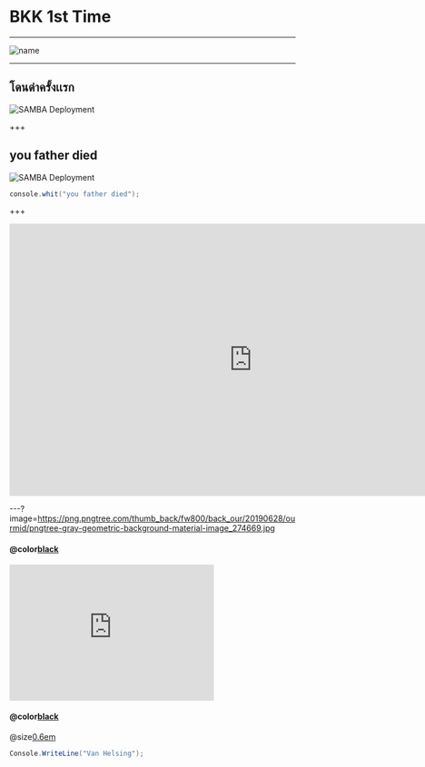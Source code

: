 # BKK 1st Time #
---
![name](https://scontent.fkkc2-1.fna.fbcdn.net/v/t1.15752-9/78326865_601446323934668_2973275936260096000_n.png?_nc_cat=111&_nc_eui2=AeHlNvPbKvrAMgvKlnRZDDe12lTIimEc0WbdOiqXBfNaFxu9FehqScipe1NGs3ajBJRga0AGdbb3RTt8zC9PWXtYdBnSxNqM1ECie1I0o3bvFQ&_nc_ohc=usgbaJE-oE4AQlDxBqiqWLqLdKEPhHbYW-Oahsym5_A3Z7m4MvwJF0BDA&_nc_ht=scontent.fkkc2-1.fna&oh=cc8c007d8fc9a55d2b4dafba2f9702b3&oe=5E7CC1E9)

---

## โดนด่าครั้งเเรก 
![SAMBA Deployment](https://scontent.fbkk22-2.fna.fbcdn.net/v/t1.15752-9/77341854_1397169560443359_7087607529244459008_n.png?_nc_cat=109&_nc_eui2=AeGxdKMlvv5YW_XpA99Qs21Tnxz8Qk02AKH56Bvtg5XbPBmLOmoINRR2EG9He5vxMKvkQE7ANnxszqHZkZB_IL1UrUtf4BiCvvOkYN7EM9l0VA&_nc_ohc=3DS05x93Mz4AQkJgQQk1p2WoMiVDMBkGe_3xCM6BZaa6gc6bzbgTS3NUw&_nc_ht=scontent.fbkk22-2.fna&oh=fdc9e7282a964cf17665f04d4bd77a34&oe=5E74AFFC)

+++
## you father died
![SAMBA Deployment](https://f.ptcdn.info/683/004/000/1367335060-1362392742-o.gif)

```c# 
console.whit("you father died");
```

+++
<iframe width="853" height="480" src="https://www.youtube.com/embed/ve0WYVb-4po" frameborder="0" allow="accelerometer; autoplay; encrypted-media; gyroscope; picture-in-picture" allowfullscreen></iframe> 

---?image=https://png.pngtree.com/thumb_back/fw800/back_our/20190628/ourmid/pngtree-gray-geometric-background-material-image_274669.jpg
#### @color[black](คลิป)
<iframe width="360" height="240" src="https://www.youtube.com/embed/WfSqZVGCCyw" frameborder="0" allow="accelerometer; autoplay; encrypted-media; gyroscope; picture-in-picture" allowfullscreen></iframe>

#### @color[black](เนื้อเรื่อง)

 @size[0.6em](@color[black](วันหนึ่งได้มี่คู่ชายหญิงเดินเข้าไปในปราสาทเพื่อล่าแวมไพร์แต่แวมไพร์ก็ไม่ได้โง่จนให้พวกนักล่าล่าได้ง่ายๆเลยทำการโจมตีพวกนักล่าจนใกล้ชนะแต่พวกนักล่ามีสกิลพระเอกนางเอกเลยสามารถเอาชนะแวมไพร์ได้))
```c#
Console.WriteLine("Van Helsing");
```

